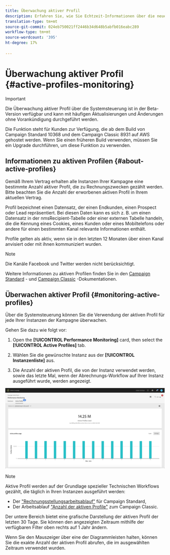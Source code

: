 ```yaml
---
title: Überwachung aktiver Profil
description: Erfahren Sie, wie Sie Echtzeit-Informationen über die neueste und historische Nutzung und Entwicklung aktiver Profil für jede Ihrer Instanzen in der Kampagne erhalten.
translation-type: tm+mt
source-git-commit: 024eb750021ff2446b34d648b5abfb016eabc289
workflow-type: tm+mt
source-wordcount: '395'
ht-degree: 17%

---
```



# Überwachung aktiver Profil {#active-profiles-monitoring}

>[!IMPORTANT]
>
>Die Überwachung aktiver Profil über die Systemsteuerung ist in der Beta-Version verfügbar und kann mit häufigen Aktualisierungen und Änderungen ohne Vorankündigung durchgeführt werden.
>
>Die Funktion steht für Kunden zur Verfügung, die ab dem Build von Campaign Standard 10368 und dem Campaign Classic 8931 auf AWS gehostet werden. Wenn Sie einen früheren Build verwenden, müssen Sie ein Upgrade durchführen, um diese Funktion zu verwenden.

## Informationen zu aktiven Profilen {#about-active-profiles}

Gemäß Ihrem Vertrag erhalten alle Instanzen Ihrer Kampagne eine bestimmte Anzahl aktiver Profil, die zu Rechnungszwecken gezählt werden. Bitte beachten Sie die Anzahl der erworbenen aktiven Profil in Ihrem aktuellen Vertrag.

Profil bezeichnet einen Datensatz, der einen Endkunden, einen Prospect oder Lead repräsentiert. Bei diesen Daten kann es sich z. B. um einen Datensatz in der nmsRecipient-Tabelle oder einer externen Tabelle handeln, die die Kennung eines Cookies, eines Kunden oder eines Mobiltelefons oder andere für einen bestimmten Kanal relevante Informationen enthält.

Profile gelten als aktiv, wenn sie in den letzten 12 Monaten über einen Kanal anvisiert oder mit ihnen kommuniziert wurden.

>[!NOTE]
>
>Die Kanäle Facebook und Twitter werden nicht berücksichtigt.

Weitere Informationen zu aktiven Profilen finden Sie in den [Campaign Standard](https://docs.adobe.com/content/help/en/campaign-standard/using/profiles-and-audiences/managing-profiles/active-profiles.html) - und [Campaign Classic](https://docs.adobe.com/content/help/en/campaign-classic/using/getting-started/profile-management/about-profiles.html#active-profiles) -Dokumentationen.

## Überwachen aktiver Profil {#monitoring-active-profiles}

Über die Systemsteuerung können Sie die Verwendung der aktiven Profil für jede Ihrer Instanzen der Kampagne überwachen.

Gehen Sie dazu wie folgt vor:

1. Open the **[!UICONTROL Performance Monitoring]** card, then select the **[!UICONTROL Active Profiles]** tab.

1. Wählen Sie die gewünschte Instanz aus der **[!UICONTROL Instanzenliste]** aus.

1. Die Anzahl der aktiven Profil, die von der Instanz verwendet werden, sowie das letzte Mal, wenn der Abrechnungs-Workflow auf Ihrer Instanz ausgeführt wurde, werden angezeigt.

![](assets/active-profiles-graph.png)

>[!NOTE]
>
>Aktive Profil werden auf der Grundlage spezieller Technischen Workflows gezählt, die täglich in Ihren Instanzen ausgeführt werden:
>
>* Der [&quot;Rechnungsstellungsarbeitsablauf&quot;](https://docs.adobe.com/help/de-DE/campaign-standard/using/administrating/application-settings/technical-workflows.html) für Campaign Standard,
>* Der Arbeitsablauf [&quot;Anzahl der aktiven Profile&quot;](https://docs.adobe.com/content/help/en/campaign-classic/using/automating-with-workflows/technical-workflows/deliveries.html) zum Campaign Classic.


Der untere Bereich bietet eine grafische Darstellung der aktiven Profil der letzten 30 Tage. Sie können den angezeigten Zeitraum mithilfe der verfügbaren Filter oben rechts auf 1 Jahr ändern.

Wenn Sie den Mauszeiger über eine der Diagrammleisten halten, können Sie die exakte Anzahl der aktiven Profil abrufen, die im ausgewählten Zeitraum verwendet wurden.
